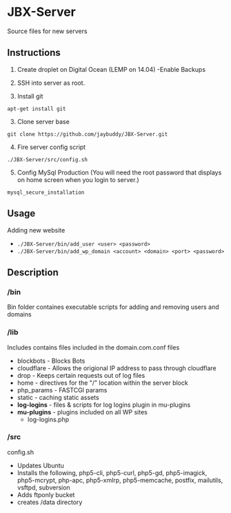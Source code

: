 # JBX-Server
Source files for new servers


## Instructions

1) Create droplet on Digital Ocean (LEMP on 14.04)
	-Enable Backups

2) SSH into server as root.

2) Install git

`apt-get install git`

3) Clone server base

`git clone https://github.com/jaybuddy/JBX-Server.git`

4) Fire server config script 

`./JBX-Server/src/config.sh`

5) Config MySql Production (You will need the root password that displays on home screen when you login to server.)

`mysql_secure_installation`


## Usage

Adding new website

* `./JBX-Server/bin/add_user <user> <password>`
* `./JBX-Server/bin/add_wp_domain <account> <domain> <port> <password>`


## Description

### /bin
Bin folder containes executable scripts for adding and removing users and domains

### /lib
Includes contains files included in the domain.com.conf files

 * blockbots - Blocks Bots
 * cloudflare - Allows the origional IP address to pass through cloudflare
 * drop - Keeps certain requests out of log files 
 * home - directives for the "/" location within the server block
 * php_params - FASTCGI params
 * static - caching static assets
 * **log-logins** - files & scripts for log logins plugin in mu-plugins
 * **mu-plugins** - plugins included on all WP sites
	* log-logins.php

### /src
config.sh

* Updates Ubuntu
* Installs the following, php5-cli, php5-curl, php5-gd, php5-imagick, php5-mcrypt, php-apc, php5-xmlrp, php5-memcache, postfix, mailutils, vsftpd, subversion
* Adds ftponly bucket
* creates /data directory



